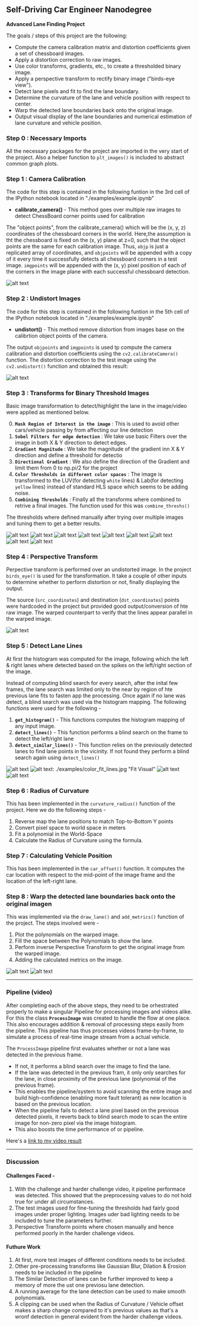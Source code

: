 ## Self-Driving Car Engineer Nanodegree


**Advanced Lane Finding Project**

The goals / steps of this project are the following:

* Compute the camera calibration matrix and distortion coefficients given a set of chessboard images.
* Apply a distortion correction to raw images.
* Use color transforms, gradients, etc., to create a thresholded binary image.
* Apply a perspective transform to rectify binary image ("birds-eye view").
* Detect lane pixels and fit to find the lane boundary.
* Determine the curvature of the lane and vehicle position with respect to center.
* Warp the detected lane boundaries back onto the original image.
* Output visual display of the lane boundaries and numerical estimation of lane curvature and vehicle position.

[//]: # (Image References)

[image1]: ./output_images/calibrated.png "Calibration Chessboard Corners"
[image2]: ./output_images/undistorted.png "Undistorted Image"
[image3]: ./output_images/region_of_interest.png "Region of Interest"
[image4]: ./output_images/sobel_x.png "Sobel-X Filter Image"
[image5]: ./output_images/sobel_y.png "Sobel-Y Filter Image"
[image6]: ./output_images/gradient_magnitude.png "Gradient Magnitude Image"
[image7]: ./output_images/gradient_direction.png "Gradient Direction Image"
[image8]: ./output_images/hls_color.png "HLS Color Space"
[image9]: ./output_images/luv_lab_color.png "LUV & Lab Color Spaces"
[image10]: ./output_images/all_color_space.png "All Color Spaces"
[image11]: ./output_images/combined_threshold.png "Pre-processed Binary Threshold Image"
[image12]: ./output_images/birds_eye_view.png "Warped Image"
[image13]: ./output_images/histogram.png "Histogram"
[image14]: ./output_images/detect_lines.png "Detect Lines Output"
[image15]: ./output_images/similar_detected_lines.png "Similar Detected Lines Output"
[image16]: ./output_images/draw_lane.png "Lane Drawn on the Frame"
[image17]: ./output_images/draw_lane.png "Undistorted Image"
[image18]: ./test_images/add_metrics.png "Metrics Added"
[image21]: ./examples/color_fit_lines.jpg "Fit Visual"
[video1]: ./project_video.mp4 "Video"


### Step 0 : Necessary Imports

All the necessary packages for the project are imported in the very start of the project. Also a helper function to `plt_images()` is included to abstract common graph plots.


### Step 1 : Camera Calibration

The code for this step is contained in the following funtion in the 3rd cell of the IPython notebook located in "./examples/example.ipynb"
* **calibrate_camera()** - This method goes over multiple raw images to detect ChessBoard corner points used for calibration

The  "object points", from the calibrate_camera() which will be the (x, y, z) coordinates of the chessboard corners in the world. Here,the assumption is tht the chessboard is fixed on the (x, y) plane at z=0, such that the object points are the same for each calibration image.  Thus, `objp` is just a replicated array of coordinates, and `objpoints` will be appended with a copy of it every time it successfully detects all chessboard corners in a test image.  `imgpoints` will be appended with the (x, y) pixel position of each of the corners in the image plane with each successful chessboard detection.  

![alt text][image1]

### Step 2 : Undistort Images
The code for this step is contained in the following funtion in the 5th cell of the IPython notebook located in "./examples/example.ipynb"
* **undistort()** - This method remove distortion from images base on the calibrtion object points of the camera.

The output `objpoints` and `imgpoints` is used tp compute the camera calibration and distortion coefficients using the `cv2.calibrateCamera()` function. The distortion correction to the test image using the `cv2.undistort()` function and obtained this result: 

![alt text][image2]

### Step 3 : Transforms for Binary Threshold Images
Basic image transformation to detect/highlight the lane in the image/video were applied as mentioned below.

0. **`Mask Region of Interest in the image`** : This is used to avoid other cars/vehicle passing by from affecting our line detection
1. **`Sobel Filters for edge detection`** : We take use basic Filters over the image in both X & Y direction to detect edges.
2. **`Gradient Magnitude`** : We take the magnitude of the gradient inn X & Y direction and define a threshold for detectio
3. **`Directional Gradient`** : We also define the direction of the Gradient and limit them from 0 to np.pi/2 for the project
4. **`Color Thresholds in different color spaces`** : The image is transformed to the  LUV(for detecting `white` lines) & Lab(for detecting `yellow` lines) instead of standard HLS space which seems to be adding noise.
5. **`Combining Thresholds`**  : Finally all the transforms where combined to retrive a final images. The function used for this was `combine_threshs()`

The thresholds where defined manually after trying over multiple images and tuning them to get a better results.

![alt text][image3]
![alt text][image4]
![alt text][image5]
![alt text][image6]
![alt text][image7]
![alt text][image8]
![alt text][image9]
![alt text][image10]
![alt text][image11]
### Step 4 : Perspective Transform

Perpective transform is performed over an undistorted image. In the project `birds_eye()` is used for the transformation. It take a couple of other inputs to determine whether to perform distortion or not, finally displaying the output.

The source (`src_coordinates`) and destination (`dst_coordinates`) points were hardcoded in the project but provided good output/conversion of hte raw image. The warped counterpart to verify that the lines appear parallel in the warped image.

![alt text][image12]

### Step 5 : Detect Lane Lines

At first the histogram was computed for the image, following which the left & right lanes where detected based on the spikes on the left/right section of the image.

Instead of computing blind search for every search, after the inital few frames, the lane search was limited only to the near by region of hte previous lane fits to fasten app the processing. Once again if no lane was detect, a blind search was used via the histogram mapping.
The following functions were used for the following  - 
1. **`get_histogram()`** - This functions computes the histogram mapping of any input image.
2. **`detect_lines()`** -  This function performs a blind search on the frame to detect the left/right lane
3. **`detect_similar_lines()`** - This function relies on the previously detected lanes to find lane points in the vicinity. If not found they perform a blind search again using `detect_lines()`

![alt text][image13]
![alt text][image21]: ./examples/color_fit_lines.jpg "Fit Visual"
![alt text][image14]
![alt text][image15]

### Step 6  :  Radius of Curvature
This has been implemented in the `curvature_radius()` function of the project. Here we do the following steps -
1. Reverse map the lane positions to match Top-to-Bottom Y points
2. Convert pixel space to world space in meters
3. Fit a polynomial in the World-Space
4. Calculate the Radius of Curvature using the formula.

### Step 7 : Calculating Vehicle Position

This has been implemented in the `car_offset()` function. It computes the car location with respect to the mid-point of the image frame and the location of the left-right lane.


### Step 8 : Warp the detected lane boundaries back onto the original imagen

This was implemented via the `draw_lane()` and `add_metrics()` function of the project.
The steps involved were -
1. Plot the polynomials on the warped image.
2. Fill the space between the Polynomials to show the lane.
3. Perform inverse Perspective Transform to get the original image from the warped image.
4. Adding the calculated metrics on the image.

![alt text][image16]
![alt text][image18]

---

### Pipeline (video)

After completing each of the above steps, they need to be orhestrated properly to make a singular Pipeline for processing images and videos alike.
For this the class **`ProcessImage`** was created to handle the flow at one place. This also encourages addition & removal of processing steps easily from the pipeline. This pipeline has thus processes videos frame-by-frame, to simulate a process of real-time image stream from a actual vehicle.

The `ProcessImage` pipeline first evaluates whether or not a lane was detected in the previous frame. 
* If not, it performs a blind search over the image to find the lane. 
* If the lane was detected in the previous fram, it only only searches for the lane, in close proximity of the previous lane (polynomial of the previous frame). 
* This enables the pipeline/system to avoid scanning the entire image and build high-confidence (enabling more fault tolerant) as new location is based on the previous location.
* When the pipeline fails to detect a lane pixel based on the previous detected pixels, it reverts back to blind search mode to scan the entire image for non-zero pixel via the image histogram.
* This also boosts the time performance of or pipeline.

Here's a [link to my video result](./project_video.mp4)

---

### Discussion
#### Challenges Faced -

1. With the challenge and harder challenge video, it pipeline performace was detected. This showed that the preprocessing values to do not hold true for under all circumstances. 
2. The test images used for fine-tuning the thresholds had fairly good images under proper lighting. Images uder bad lighting needs to be included to tune the parameters further.
3. Perspective Transform points where chosen manually and hence performed poorly in the harder challenge videos.

#### Futhure Work
1. At first, more test images of different conditions needs to be included.
2. Other pre-processing transforms like Gaussian Blur, Dilation & Erosion needs to be included in the pipeline
3. The Similar Detection of lanes can be further improved to keep a memory of more the ust one previosu lane detection.
4. A running average for the lane detection can be used to make smooth polynomials.
5. A clipping can be used when the Radius of Curvature / Vehicle offset makes a sharp change compared to it's previous values as that's a wronf detection in general evident from the harder challenge videos.
